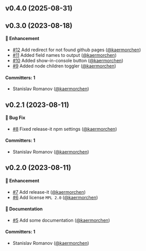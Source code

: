 ## v0.4.0 (2025-08-31)

## v0.3.0 (2023-08-18)

#### :rocket: Enhancement
* [#12](https://github.com/kaermorchen/tree-sitter-explorer/pull/12) Add redirect for not found github pages ([@kaermorchen](https://github.com/kaermorchen))
* [#11](https://github.com/kaermorchen/tree-sitter-explorer/pull/11) Added field names to output ([@kaermorchen](https://github.com/kaermorchen))
* [#10](https://github.com/kaermorchen/tree-sitter-explorer/pull/10) Added show-in-console button ([@kaermorchen](https://github.com/kaermorchen))
* [#9](https://github.com/kaermorchen/tree-sitter-explorer/pull/9) Added node children toggler ([@kaermorchen](https://github.com/kaermorchen))

#### Committers: 1
- Stanislav Romanov ([@kaermorchen](https://github.com/kaermorchen))

## v0.2.1 (2023-08-11)

#### :bug: Bug Fix
* [#8](https://github.com/kaermorchen/tree-sitter-explorer/pull/8) Fixed release-it npm settings ([@kaermorchen](https://github.com/kaermorchen))

#### Committers: 1
- Stanislav Romanov ([@kaermorchen](https://github.com/kaermorchen))

## v0.2.0 (2023-08-11)

#### :rocket: Enhancement
* [#7](https://github.com/kaermorchen/tree-sitter-explorer/pull/7) Add release-it ([@kaermorchen](https://github.com/kaermorchen))
* [#6](https://github.com/kaermorchen/tree-sitter-explorer/pull/6) Add license `MPL 2.0` ([@kaermorchen](https://github.com/kaermorchen))

#### :memo: Documentation
* [#5](https://github.com/kaermorchen/tree-sitter-explorer/pull/5) Add some documentation ([@kaermorchen](https://github.com/kaermorchen))

#### Committers: 1
- Stanislav Romanov ([@kaermorchen](https://github.com/kaermorchen))
